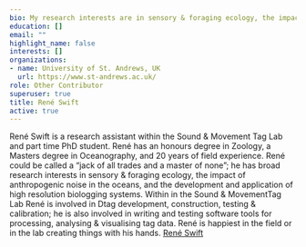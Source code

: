 ```yaml
---
bio: My research interests are in sensory & foraging ecology, the impact of anthropogenic noise in the oceans, and the development and application of high resolution biologging systems.
education: []
email: ""
highlight_name: false
interests: []
organizations:
- name: University of St. Andrews, UK
  url: https://www.st-andrews.ac.uk/
role: Other Contributor
superuser: true
title: René Swift
active: true
---
```

René Swift is a research assistant within the Sound & Movement Tag Lab and part time PhD student. René has an honours degree in Zoology, a Masters degree in Oceanography, and 20 years of field experience. René could be called a “jack of all trades and a master of none”; he has broad research interests in sensory & foraging ecology, the impact of anthropogenic noise in the oceans, and the development and application of high resolution biologging systems. Within in the Sound & MovementTag Lab René is involved in Dtag development, construction, testing & calibration; he is also involved in writing and testing software tools for processing, analysing & visualising tag data. René is happiest in the field or in the lab creating things with his hands. [René Swift](https://www.soundtags.org/people/rene-swift/)
